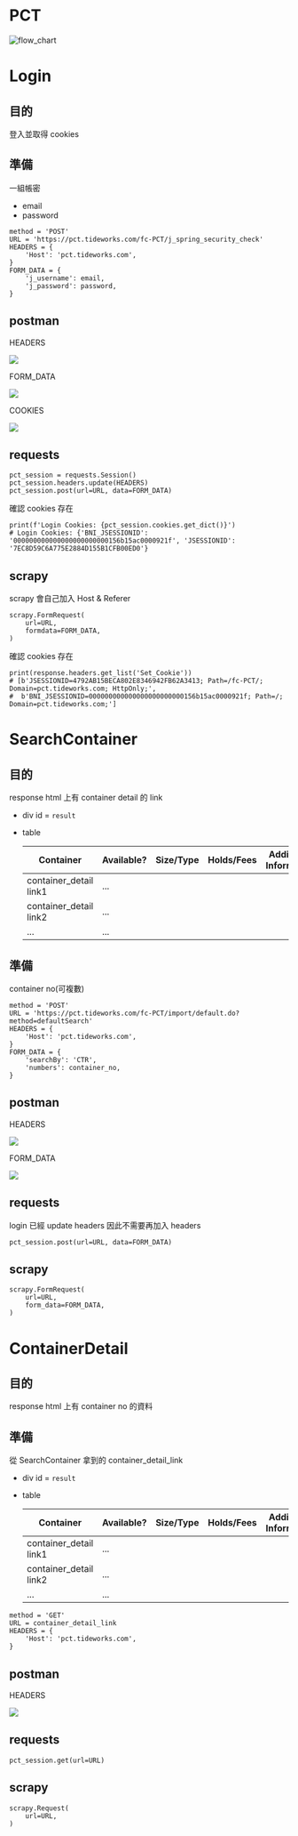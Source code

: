 # PCT
![flow_chart](picture/border_flow_chart.png)

# Login

## 目的
登入並取得 cookies

## 準備
一組帳密
* email
* password

```
method = 'POST'
URL = 'https://pct.tideworks.com/fc-PCT/j_spring_security_check'
HEADERS = {
    'Host': 'pct.tideworks.com',
}
FORM_DATA = {
    'j_username': email,
    'j_password': password,
}
```

## postman
HEADERS

![](picture/postman_post_headers.png)

FORM_DATA

![](./picture/login_postman_form_data.png)

COOKIES

![](./picture/login_postman_cookies.png)

## requests
```
pct_session = requests.Session()
pct_session.headers.update(HEADERS)
pct_session.post(url=URL, data=FORM_DATA)
```

確認 cookies 存在
```
print(f'Login Cookies: {pct_session.cookies.get_dict()}')
# Login Cookies: {'BNI_JSESSIONID': '000000000000000000000000156b15ac0000921f', 'JSESSIONID': '7EC8D59C6A775E2884D155B1CFB00ED0'}
```

## scrapy
scrapy 會自己加入 Host & Referer
```
scrapy.FormRequest(
    url=URL,
    formdata=FORM_DATA,
)
```

確認 cookies 存在
```
print(response.headers.get_list('Set_Cookie'))
# [b'JSESSIONID=4792AB15BECA802E8346942FB62A3413; Path=/fc-PCT/; Domain=pct.tideworks.com; HttpOnly;',
#  b'BNI_JSESSIONID=000000000000000000000000156b15ac0000921f; Path=/; Domain=pct.tideworks.com;']
```

# SearchContainer

## 目的
response html 上有 container detail 的 link
* div id = `result`
* table

  | Container                  | Available? | Size/Type | Holds/Fees | Additional Information |
  | -------------------------- | ---------- | --------- | ---------- | ---------------------- |
  | container_detail link1     | ...
  | container_detail link2     | ...
  | ...                        | ...


## 準備
container no(可複數)

```
method = 'POST'
URL = 'https://pct.tideworks.com/fc-PCT/import/default.do?method=defaultSearch'
HEADERS = {
    'Host': 'pct.tideworks.com',
}
FORM_DATA = {
    'searchBy': 'CTR',
    'numbers': container_no,
}
```

## postman
HEADERS

![](picture/postman_post_headers.png)

FORM_DATA

![](./picture/search_container_postman_form_data.png)

## requests
login 已經 update headers 因此不需要再加入 headers
```
pct_session.post(url=URL, data=FORM_DATA)
```

## scrapy
```
scrapy.FormRequest(
    url=URL,
    form_data=FORM_DATA,
)
```

# ContainerDetail

## 目的
response html 上有 container no 的資料

## 準備
從 SearchContainer 拿到的 container_detail_link
* div id = `result`
* table

  | Container                  | Available? | Size/Type | Holds/Fees | Additional Information |
  | -------------------------- | ---------- | --------- | ---------- | ---------------------- |
  | container_detail link1     | ...
  | container_detail link2     | ...
  | ...                        | ...
  
```
method = 'GET'
URL = container_detail_link
HEADERS = {
    'Host': 'pct.tideworks.com',
}
```

## postman
HEADERS

![](./picture/postman_get_headers.png)

## requests
```
pct_session.get(url=URL)
```

## scrapy
```
scrapy.Request(
    url=URL,
)
```

